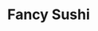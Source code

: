 ---
layout: place
title: "Fancy Sushi"
permalink: /connecticut/berlin/fancy-sushi.html
stateAbbr: CT
stateName: Connecticut
cityName: Berlin
seo:
  name: "Fancy Sushi"
  type: Restaurant
  links: null
description: "Looking for sushi in Berlin, Connecticut? Check out Fancy Sushi for a delightful Japanese dining experience. Enjoy a variety of sushi and other dishes in a w..."
place_id: ChIJLWZQyMiz54kRNZCjC7Dha7c
photos:
  - name: >-
      places/ChIJLWZQyMiz54kRNZCjC7Dha7c/photos/AeeoHcIz5tfoR8jSZcGqKuO3_ZLJYSL4qBUfho5UWYW7Y4enVx-O2CyVCRrDUA2Cdjbhj0HIk8nEPf84CXiVkSZxy31Fo0xKuggWsS4ZD0tLkbimFr_zMhuH_Hcl4VDucUi-PgntriorHbb7bN2Q2BArl1f8aL6f_6E-Q0FdPTdpk-HPVhroelh_66e8uS7_gRDYVGNhPJfnCw8QIh4VJRQpru_bOW4rCAfArxIXo-qPUQPHi67X78hSFcMi2kNXKkWi_aB5WCzmQVTHuFGPSSoBOgw2TUMhwK9M75RcipeulYr4Tw
    widthPx: 4032
    heightPx: 3024
    authorAttributions:
      - displayName: Fancy Sushi
        uri: https://maps.google.com/maps/contrib/105122708191202884557
        photoUri: >-
          https://lh3.googleusercontent.com/a-/ALV-UjWpZ4CPDzpFYyXFpu9o0mkZCZFqqWznUHe_iPqZN6vK6nQNLEU=s100-p-k-no-mo
    flagContentUri: >-
      https://www.google.com/local/imagery/report/?cb_client=maps_api_places.places_api&image_key=!1e10!2sAF1QipMAQCzw1Ucl-pAEDYvJkHLEP6MZEtgo0D3qY_xQ&hl=en-US
    googleMapsUri: >-
      https://www.google.com/maps/place//data=!3m4!1e2!3m2!1sAF1QipMAQCzw1Ucl-pAEDYvJkHLEP6MZEtgo0D3qY_xQ!2e10!4m2!3m1!1s0x89e7b3c8c850662d:0xb76be1b00ba39035
  - name: >-
      places/ChIJLWZQyMiz54kRNZCjC7Dha7c/photos/AeeoHcIyyMEu1EIDsrJUa5B0ueHuFwn-wAbQEH32ZtUwEDjBzy4l3gem0no1ZAVC8OSyQF2gWRW0poRQKHEVsWVNyMCqQHRdiEk19iEiwrpiUxA7wE6FsQjCFY7DKLY7Bqx9Z6sp6xgXbSX2Hj-sz4pGCEe2MD0lye8LmZitrX1f7RWHkpO9JlFYPfNmQgawyneZVBhtTS3eFEj1wt-6yKEfZf3uuhI7kdwoUDPWAAzikvvpco2vtsEZCH8gq9ZfvYru-XcYuKc8FQcMT5PclGglZr9Lz_HayCoNS0ozFj3OPO9mjQ
    widthPx: 620
    heightPx: 664
    authorAttributions:
      - displayName: Fancy Sushi
        uri: https://maps.google.com/maps/contrib/105122708191202884557
        photoUri: >-
          https://lh3.googleusercontent.com/a-/ALV-UjWpZ4CPDzpFYyXFpu9o0mkZCZFqqWznUHe_iPqZN6vK6nQNLEU=s100-p-k-no-mo
    flagContentUri: >-
      https://www.google.com/local/imagery/report/?cb_client=maps_api_places.places_api&image_key=!1e10!2sAF1QipOpY_zDQK50RvzUNWP6RtAUal6cjO8AS4MNXgce&hl=en-US
    googleMapsUri: >-
      https://www.google.com/maps/place//data=!3m4!1e2!3m2!1sAF1QipOpY_zDQK50RvzUNWP6RtAUal6cjO8AS4MNXgce!2e10!4m2!3m1!1s0x89e7b3c8c850662d:0xb76be1b00ba39035
  - name: >-
      places/ChIJLWZQyMiz54kRNZCjC7Dha7c/photos/AeeoHcLFx4oN3OjE6CM44pOU_ne7Lw_SRwWdJom6G8d1wkGkPD3TRHqZP0p0w7ggOKRfIeyB2IIixPrg2DvT5ySxbiwrqfJBcBatn0G_xy0e7b9VzwQp8WgD4DrhiZSyf5ZpLro1vR4WsOLnBLh_IwvAachUp5GYBfMs7k_Ax3ye6UVFm5O8K1HsCym4clwZRF9HakL-Ow5M0g7CaCK_YIKnBbjdICLHSmH2iP3N2MsKV23BhsoanTtJ2LkMdPFpPa2OVFLjDSJWEF0aSBo5UMQUBXkGcPvjqijCY_wN-H5dSB5PbUX5YiZZpuLgob_KZ2gONM1oFVIirCvlnchofPGM0Y3sSXCHcyKm7NnxA4rIFUvP_q1pllkrWwSLSnQ0aelkzjnQlqD8-nRTrLduee3Kvs9J9SUrnI9MrJTMUVmNcepaPDUJ
    widthPx: 3024
    heightPx: 4032
    authorAttributions:
      - displayName: bonnie -
        uri: https://maps.google.com/maps/contrib/114762334839494026579
        photoUri: >-
          https://lh3.googleusercontent.com/a/ACg8ocK-f1yxekMq4Tiucanx1F7LHyyqFxr8k0VJYuQAZAPIccyEMQ=s100-p-k-no-mo
    flagContentUri: >-
      https://www.google.com/local/imagery/report/?cb_client=maps_api_places.places_api&image_key=!1e10!2sCIHM0ogKEICAgIDbuN62ggE&hl=en-US
    googleMapsUri: >-
      https://www.google.com/maps/place//data=!3m4!1e2!3m2!1sCIHM0ogKEICAgIDbuN62ggE!2e10!4m2!3m1!1s0x89e7b3c8c850662d:0xb76be1b00ba39035
  - name: >-
      places/ChIJLWZQyMiz54kRNZCjC7Dha7c/photos/AeeoHcKN7Bmn01WI5xaMcNQcfhmFq65BfSxxSGZOWuvPGv9tsbvs29KJsfPAIsE3U1EOq_KxN5B2zOzIgh0YZ_N8Zz38YChAYuH_G8fEjKEGeo5bhK0-2I6CZ0egbZ1ti6gYkwD2MuxaI9FpG52A9OmRysUb7g_2s5uuJO67U-ExwJX69EajxnkDSPyWsNP5v3tWM4RHMpMklwZ0YEY2OLf94DZ5LOm6WatbFIzjQTBM-slSJEnQR_5jxqaMlzhefj7LRVkl9txZiscNvu4oGI1sl4VbffZe5mlFJX_2XCYAumNOOw
    widthPx: 482
    heightPx: 638
    authorAttributions:
      - displayName: Fancy Sushi
        uri: https://maps.google.com/maps/contrib/105122708191202884557
        photoUri: >-
          https://lh3.googleusercontent.com/a-/ALV-UjWpZ4CPDzpFYyXFpu9o0mkZCZFqqWznUHe_iPqZN6vK6nQNLEU=s100-p-k-no-mo
    flagContentUri: >-
      https://www.google.com/local/imagery/report/?cb_client=maps_api_places.places_api&image_key=!1e10!2sAF1QipPXDS3ZI13GKkHgiVKBlWp3K1xxZgWPyIuoVutf&hl=en-US
    googleMapsUri: >-
      https://www.google.com/maps/place//data=!3m4!1e2!3m2!1sAF1QipPXDS3ZI13GKkHgiVKBlWp3K1xxZgWPyIuoVutf!2e10!4m2!3m1!1s0x89e7b3c8c850662d:0xb76be1b00ba39035
  - name: >-
      places/ChIJLWZQyMiz54kRNZCjC7Dha7c/photos/AeeoHcKdEZz4-V0wtseukbAej97K7q-xdnj60VCxRGM4J1GIZt2dcqDYkSS3Rus0llWRcv1tb_ymSx2yxCLxElKSLlQITpfYiFKaa3qPu3sVjQjgaa-zZhNxMA_B-58y9nkoBmVbecL1_k2oQdz8qt8b9CcoYrimyzjPiBGZCZLLC4uNfxOrgkqbO1MfBLFk1NSE8LaP7aogB5N-Upyw_iSirz90qV-awD7myk37khU8VKRe25sVbJU7dQh9Ftc2iCwTX8IaJC7x2kQU9C60FySJpdiRy-TmeZynRCY21py5iN2AbeEKvJZTletZQo746Tu-fSobt_w7g2VAtO5Dd51frxscZUJEoT80u8Tn7iGcPVcdlTk2OXIGWk5VMdDL4QkwISxlFoR7jdF8rzFY1QTQbggk8MDInMFEtJoGebvTWq7Tb1s
    widthPx: 4800
    heightPx: 3600
    authorAttributions:
      - displayName: KaucasianAsian
        uri: https://maps.google.com/maps/contrib/106084517443714172775
        photoUri: >-
          https://lh3.googleusercontent.com/a-/ALV-UjV32GnLC-3nWcxok3yIto36T-v418ZVCzOaK_D7ef_W-XzLNy-N=s100-p-k-no-mo
    flagContentUri: >-
      https://www.google.com/local/imagery/report/?cb_client=maps_api_places.places_api&image_key=!1e10!2sCIHM0ogKEICAgMDI9cKm9AE&hl=en-US
    googleMapsUri: >-
      https://www.google.com/maps/place//data=!3m4!1e2!3m2!1sCIHM0ogKEICAgMDI9cKm9AE!2e10!4m2!3m1!1s0x89e7b3c8c850662d:0xb76be1b00ba39035
  - name: >-
      places/ChIJLWZQyMiz54kRNZCjC7Dha7c/photos/AeeoHcJLXu8oncchgObBXoaNuV8dl-ZmpsOFxWV8xE3YEMfcxOrhf_o2OUgXhrwG1q7s4Gy7w1xV_L-fsRN9AX2oqtORFrw0JzL5-5eL5Y9v6pFOhpnDPut3ELKzHFdXkQd_3XgDa4eCwkKzNWjWOi9YK4i8BkayLRrwuaqFI32vtYLG05yVuxqZ_URSE_5QkstCjTp6uI98qA6xy0mdB0BiekzN9ciGyp6CUrjrnpL1q8oQgVWtA8TiU5ybAqQpNQMC-qNV2yOs8COwY3Gx9z-DJ-BAVFp1JsRBs2idJAZtwKciHQ
    widthPx: 707
    heightPx: 941
    authorAttributions:
      - displayName: Fancy Sushi
        uri: https://maps.google.com/maps/contrib/105122708191202884557
        photoUri: >-
          https://lh3.googleusercontent.com/a-/ALV-UjWpZ4CPDzpFYyXFpu9o0mkZCZFqqWznUHe_iPqZN6vK6nQNLEU=s100-p-k-no-mo
    flagContentUri: >-
      https://www.google.com/local/imagery/report/?cb_client=maps_api_places.places_api&image_key=!1e10!2sAF1QipMSw_lXIn02huWdaKDXIO-yZByzmUttF6J6ZP95&hl=en-US
    googleMapsUri: >-
      https://www.google.com/maps/place//data=!3m4!1e2!3m2!1sAF1QipMSw_lXIn02huWdaKDXIO-yZByzmUttF6J6ZP95!2e10!4m2!3m1!1s0x89e7b3c8c850662d:0xb76be1b00ba39035
  - name: >-
      places/ChIJLWZQyMiz54kRNZCjC7Dha7c/photos/AeeoHcKt5CEgctET_93x3y8mU07Pwv4cSy2qSiEQmrEXhRMSYDncJVbrUUvVPgDnni2sFdYIQKwqimD2ewTgRzB68qLDALYii8fApeIxcKg77jZw9JBcAipYfNOnTTAB0ZgPbU5k8kaW0fcN-VVAA6LWv5QyAm3iumEunyxB6L6n98UDDjWW4AS28MW84rHPBjtK9iLqN5AYs0wCIGfpU20xkwVwP8rnJTHmjYH38Wdedp92TyXQdJRxxoT0nQVu4RFG3xM9YGe6rZxes4pI7YuHUN90kw29UZ-AV_I6lBQYDYGj2Q
    widthPx: 621
    heightPx: 778
    authorAttributions:
      - displayName: Fancy Sushi
        uri: https://maps.google.com/maps/contrib/105122708191202884557
        photoUri: >-
          https://lh3.googleusercontent.com/a-/ALV-UjWpZ4CPDzpFYyXFpu9o0mkZCZFqqWznUHe_iPqZN6vK6nQNLEU=s100-p-k-no-mo
    flagContentUri: >-
      https://www.google.com/local/imagery/report/?cb_client=maps_api_places.places_api&image_key=!1e10!2sAF1QipNzLkFXllhSmIoT97kPfHr3aTi9Fd3ZvJFEez60&hl=en-US
    googleMapsUri: >-
      https://www.google.com/maps/place//data=!3m4!1e2!3m2!1sAF1QipNzLkFXllhSmIoT97kPfHr3aTi9Fd3ZvJFEez60!2e10!4m2!3m1!1s0x89e7b3c8c850662d:0xb76be1b00ba39035
  - name: >-
      places/ChIJLWZQyMiz54kRNZCjC7Dha7c/photos/AeeoHcJ2t4deZeE7rQdQlI1d6cOXbYFJj-5LJjRlqNbfvw2R8rZ7aAY2djFTXUzBILxDCks1wxvspVjcJn9NtlfMjqzNgeeLq-nE2P1iNFMGDddOwkw-HpWZP7IfeJSTY1OvSYHbKEfmrfWDO4vV1X9bF2kco1eW4UiBXos-nhjvRNYut6DomFSUj_neC5NH94dR92m5ukgqtfuPUphPEzpkyj_q4Pr6DYYGpet3uOEVwfXbpTnsqquZCNXo7dOd5qpN15pkPu5dP6-LiVoQvTMQFJBLoJ_fZs7uf3fKTnAYlCpwhw
    widthPx: 1630
    heightPx: 1209
    authorAttributions:
      - displayName: Fancy Sushi
        uri: https://maps.google.com/maps/contrib/105122708191202884557
        photoUri: >-
          https://lh3.googleusercontent.com/a-/ALV-UjWpZ4CPDzpFYyXFpu9o0mkZCZFqqWznUHe_iPqZN6vK6nQNLEU=s100-p-k-no-mo
    flagContentUri: >-
      https://www.google.com/local/imagery/report/?cb_client=maps_api_places.places_api&image_key=!1e10!2sAF1QipOLQ9y5_w4dj3DP0teee8Lq41m7SGhERiT9K3KL&hl=en-US
    googleMapsUri: >-
      https://www.google.com/maps/place//data=!3m4!1e2!3m2!1sAF1QipOLQ9y5_w4dj3DP0teee8Lq41m7SGhERiT9K3KL!2e10!4m2!3m1!1s0x89e7b3c8c850662d:0xb76be1b00ba39035
  - name: >-
      places/ChIJLWZQyMiz54kRNZCjC7Dha7c/photos/AeeoHcLb2wOQuHrX_UdwYmx1BLJ-QYx-XwS9_sMc7NYRMSSCrukiZMnXHe8fancWZf-qEZmvMqQ1onnCTIE_2HCu3E17jWDojoAjbdiT8SvXNJt38utiuRDn5eAJrQQ8pv6RtVAG9zCKf1oyEpTXNZ-gshVTzZFsXgulhegXIRdbH3Ohs4YkJxtODOveYYrUhxuvuDKeVZ6uZFu91xyggImEra999ANAoZyZQQka1g9Zex8MzAuRB6oboELrp7y-xuHZL5-jRBpDiIUSSRrEstKyy3wO-M0ntBzJapXdf9HPBCOA4g
    widthPx: 4032
    heightPx: 3024
    authorAttributions:
      - displayName: Fancy Sushi
        uri: https://maps.google.com/maps/contrib/105122708191202884557
        photoUri: >-
          https://lh3.googleusercontent.com/a-/ALV-UjWpZ4CPDzpFYyXFpu9o0mkZCZFqqWznUHe_iPqZN6vK6nQNLEU=s100-p-k-no-mo
    flagContentUri: >-
      https://www.google.com/local/imagery/report/?cb_client=maps_api_places.places_api&image_key=!1e10!2sAF1QipPhVK0VsJH5RdShCvMDz8Zl-4bbLDDlJVw1Ill9&hl=en-US
    googleMapsUri: >-
      https://www.google.com/maps/place//data=!3m4!1e2!3m2!1sAF1QipPhVK0VsJH5RdShCvMDz8Zl-4bbLDDlJVw1Ill9!2e10!4m2!3m1!1s0x89e7b3c8c850662d:0xb76be1b00ba39035
  - name: >-
      places/ChIJLWZQyMiz54kRNZCjC7Dha7c/photos/AeeoHcIjS6Z9UPgOH220ZIURp_V-d_26ugEcw8HRmB0gR9UyUWvw6XVCm1enp-lGmlUl_rcpoW3SsxzEzJ31EciK7wcjQ5X3qh9WI-xIoBn2sUNkLX2cfQtty_l8CBGOWbsbK7xo4F6fLJ2kohTE2KfwqhNO0DZqsyAdpHvRmNmeV4VuUCvtJu8MAog7XyATwPoviw8db3AGXxv5oOTepDBzwYr520YLxVNY8AxQIK4UnLFyhQj91FMJkOF28a0_m9VTYp9a1pAYWg9hAILn8BvQl3PBFQfoLIy5zNZKvJn_TgIYSA
    widthPx: 623
    heightPx: 641
    authorAttributions:
      - displayName: Fancy Sushi
        uri: https://maps.google.com/maps/contrib/105122708191202884557
        photoUri: >-
          https://lh3.googleusercontent.com/a-/ALV-UjWpZ4CPDzpFYyXFpu9o0mkZCZFqqWznUHe_iPqZN6vK6nQNLEU=s100-p-k-no-mo
    flagContentUri: >-
      https://www.google.com/local/imagery/report/?cb_client=maps_api_places.places_api&image_key=!1e10!2sAF1QipMQZTBXEG8yo1C2H-VLZ4qf91h1Q0_exUhqk_Ze&hl=en-US
    googleMapsUri: >-
      https://www.google.com/maps/place//data=!3m4!1e2!3m2!1sAF1QipMQZTBXEG8yo1C2H-VLZ4qf91h1Q0_exUhqk_Ze!2e10!4m2!3m1!1s0x89e7b3c8c850662d:0xb76be1b00ba39035
address: 224 Berlin Tpke Unit 1, Berlin, CT 06037, USA
street: 224 Berlin Tpke Unit 1
city: Berlin
state: CT
zip: '06037'
country: USA
neighborhood: null
latitude: '41.643680'
longitude: '-72.733118'
accessibility_options:
  wheelchairAccessibleParking: true
  wheelchairAccessibleEntrance: true
  wheelchairAccessibleSeating: true
business_status: OPERATIONAL
name: Fancy Sushi
google_maps_links:
  directionsUri: >-
    https://www.google.com/maps/dir//''/data=!4m7!4m6!1m1!4e2!1m2!1m1!1s0x89e7b3c8c850662d:0xb76be1b00ba39035!3e0
  placeUri: https://maps.google.com/?cid=13216905677674614837
  writeAReviewUri: >-
    https://www.google.com/maps/place//data=!4m3!3m2!1s0x89e7b3c8c850662d:0xb76be1b00ba39035!12e1
  reviewsUri: >-
    https://www.google.com/maps/place//data=!4m4!3m3!1s0x89e7b3c8c850662d:0xb76be1b00ba39035!9m1!1b1
  photosUri: >-
    https://www.google.com/maps/place//data=!4m3!3m2!1s0x89e7b3c8c850662d:0xb76be1b00ba39035!10e5
primary_type: Sushi Restaurant
opening_hours:
  regular: null
  current: null
secondary_opening_hours:
  regular:
    weekdayDescriptions: null
    type: null
  current:
    weekdayDescriptions: null
    type: null
phone: +1 860-929-9903
price_level: null
price_range: null
rating: null
rating_count: 0
website: null
reviews: null
parking_options: null
payment_options: null
allow_dogs: null
curbside_pickup: null
delivery: null
dine_in: null
good_for_children: null
good_for_groups: null
good_for_sports: null
live_music: null
menu_for_children: null
outdoor_seating: null
reservable: null
restroom: null
serves_beer: null
serves_breakfast: null
serves_brunch: null
serves_cocktails: null
serves_coffee: null
serves_dinner: null
serves_dessert: null
serves_lunch: null
serves_vegetarian_food: null
serves_wine: null
takeout: null
summary: null

---